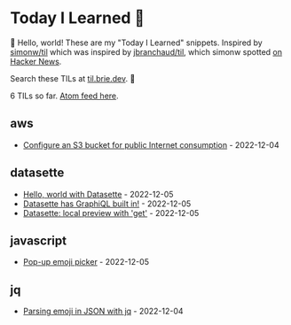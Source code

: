 # Today I Learned 🎒

👋 Hello, world! These are my  "Today I Learned" snippets. Inspired by [simonw/til](https://github.com/simonw/til) which was inspired by [jbranchaud/til](https://github.com/jbranchaud/til), which simonw spotted [on Hacker News](https://news.ycombinator.com/item?id=22908044).

Search these TILs at [til.brie.dev](https://til.brie.dev). 🚀  

<!-- count starts -->6<!-- count ends --> TILs so far. <a href="https://til.simonwillison.net/til/feed.atom">Atom feed here</a>.

<!-- index starts -->
## aws

* [Configure an S3 bucket for public Internet consumption](https://github.com/bbbbbrie/til/blob/main/aws/configure-s3-web.md) - 2022-12-04

## datasette

* [Hello, world with Datasette](https://github.com/bbbbbrie/til/blob/main/datasette/hello-world-datasette.md) - 2022-12-05
* [Datasette has GraphiQL built in!](https://github.com/bbbbbrie/til/blob/main/datasette/graphql-built-in.md) - 2022-12-05
* [Datasette: local preview with 'get'](https://github.com/bbbbbrie/til/blob/main/datasette/local-preview.md) - 2022-12-05

## javascript

* [Pop-up emoji picker](https://github.com/bbbbbrie/til/blob/main/javascript/pop-up-emoji-picker.md) - 2022-12-05

## jq

* [Parsing emoji in JSON with jq](https://github.com/bbbbbrie/til/blob/main/jq/parsing-emoji.md) - 2022-12-04
<!-- index ends -->

